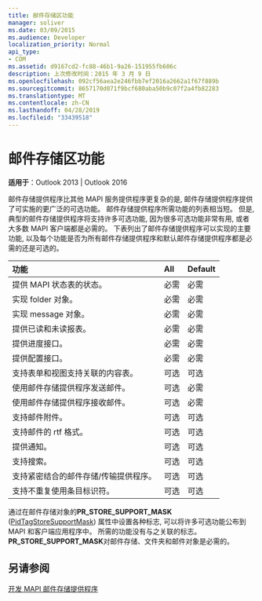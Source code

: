```yaml
---
title: 邮件存储区功能
manager: soliver
ms.date: 03/09/2015
ms.audience: Developer
localization_priority: Normal
api_type:
- COM
ms.assetid: d9167cd2-fc88-46b1-9a26-151955fb606c
description: 上次修改时间：2015 年 3 月 9 日
ms.openlocfilehash: 092cf56aea2e246fbb7ef2016a2662a1f67f889b
ms.sourcegitcommit: 8657170d071f9bcf680aba50b9c07f2a4fb82283
ms.translationtype: MT
ms.contentlocale: zh-CN
ms.lasthandoff: 04/28/2019
ms.locfileid: "33439518"
---
```

# <a name="message-store-features"></a>邮件存储区功能

  
  
**适用于**：Outlook 2013 | Outlook 2016 
  
邮件存储提供程序比其他 MAPI 服务提供程序更复杂的是, 邮件存储提供程序提供了可实施的更广泛的可选功能。 邮件存储提供程序所需功能的列表相当短。 但是, 典型的邮件存储提供程序将支持许多可选功能, 因为很多可选功能非常有用, 或者大多数 MAPI 客户端都是必需的。 下表列出了邮件存储提供程序可以实现的主要功能, 以及每个功能是否为所有邮件存储提供程序和默认邮件存储提供程序都是必需的还是可选的。
  
|**功能**|**All**|**Default**|
|:-----|:-----|:-----|
|提供 MAPI 状态表的状态。  <br/> |必需  <br/> |必需  <br/> |
|实现 folder 对象。  <br/> |必需  <br/> |必需  <br/> |
|实现 message 对象。  <br/> |必需  <br/> |必需  <br/> |
|提供已读和未读报表。  <br/> |必需  <br/> |必需  <br/> |
|提供进度接口。  <br/> |必需  <br/> |必需  <br/> |
|提供配置接口。  <br/> |必需  <br/> |必需  <br/> |
|支持表单和视图支持关联的内容表。  <br/> |可选  <br/> |可选  <br/> |
|使用邮件存储提供程序发送邮件。  <br/> |可选  <br/> |必需  <br/> |
|使用邮件存储提供程序接收邮件。  <br/> |可选  <br/> |必需  <br/> |
|支持邮件附件。  <br/> |可选  <br/> |可选  <br/> |
|支持邮件的 rtf 格式。  <br/> |可选  <br/> |可选  <br/> |
|提供通知。  <br/> |可选  <br/> |可选  <br/> |
|支持搜索。  <br/> |可选  <br/> |可选  <br/> |
|支持紧密结合的邮件存储/传输提供程序。  <br/> |可选  <br/> |可选  <br/> |
|支持不重复使用条目标识符。  <br/> |可选  <br/> |可选  <br/> |
   
通过在邮件存储对象的**PR_STORE_SUPPORT_MASK** ([PidTagStoreSupportMask](pidtagstoresupportmask-canonical-property.md)) 属性中设置各种标志, 可以将许多可选功能公布到 MAPI 和客户端应用程序中。 所需的功能没有与之关联的标志。 **PR_STORE_SUPPORT_MASK**对邮件存储、文件夹和邮件对象是必需的。 
  
## <a name="see-also"></a>另请参阅



[开发 MAPI 邮件存储提供程序](developing-a-mapi-message-store-provider.md)

